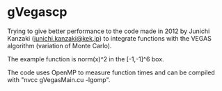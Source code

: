 # gVegascp

Trying to give better performance to the code made in 2012 by Junichi Kanzaki (junichi.kanzaki@kek.jp)
to integrate functions with the VEGAS algorithm (variation of Monte Carlo).

The example function is norm(x)^2 in the [-1,-1]^6 box.

The code uses OpenMP to measure function times and can be compiled with "nvcc gVegasMain.cu -lgomp".
